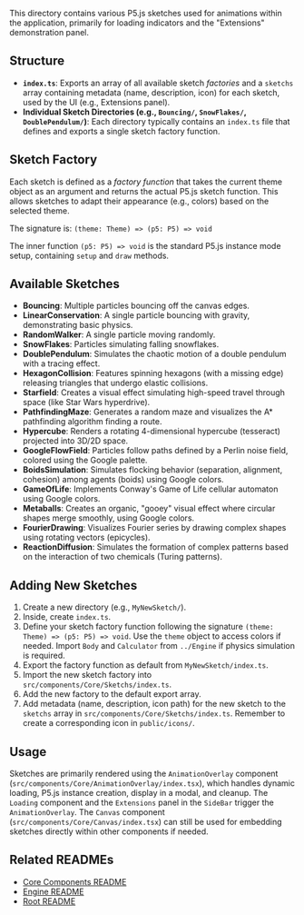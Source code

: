 This directory contains various P5.js sketches used for animations within the application, primarily for loading indicators and the "Extensions" demonstration panel.

## Structure

- **`index.ts`**: Exports an array of all available sketch _factories_ and a `sketchs` array containing metadata (name, description, icon) for each sketch, used by the UI (e.g., Extensions panel).
- **Individual Sketch Directories (e.g., `Bouncing/`, `SnowFlakes/`, `DoublePendulum/`)**: Each directory typically contains an `index.ts` file that defines and exports a single sketch factory function.

## Sketch Factory

Each sketch is defined as a _factory function_ that takes the current theme object as an argument and returns the actual P5.js sketch function. This allows sketches to adapt their appearance (e.g., colors) based on the selected theme.

The signature is:
`(theme: Theme) => (p5: P5) => void`

The inner function `(p5: P5) => void` is the standard P5.js instance mode setup, containing `setup` and `draw` methods.

## Available Sketches

- **Bouncing**: Multiple particles bouncing off the canvas edges.
- **LinearConservation**: A single particle bouncing with gravity, demonstrating basic physics.
- **RandomWalker**: A single particle moving randomly.
- **SnowFlakes**: Particles simulating falling snowflakes.
- **DoublePendulum**: Simulates the chaotic motion of a double pendulum with a tracing effect.
- **HexagonCollision**: Features spinning hexagons (with a missing edge) releasing triangles that undergo elastic collisions.
- **Starfield**: Creates a visual effect simulating high-speed travel through space (like Star Wars hyperdrive).
- **PathfindingMaze**: Generates a random maze and visualizes the A\* pathfinding algorithm finding a route.
- **Hypercube**: Renders a rotating 4-dimensional hypercube (tesseract) projected into 3D/2D space.
- **GoogleFlowField**: Particles follow paths defined by a Perlin noise field, colored using the Google palette.
- **BoidsSimulation**: Simulates flocking behavior (separation, alignment, cohesion) among agents (boids) using Google colors.
- **GameOfLife**: Implements Conway's Game of Life cellular automaton using Google colors.
- **Metaballs**: Creates an organic, "gooey" visual effect where circular shapes merge smoothly, using Google colors.
- **FourierDrawing**: Visualizes Fourier series by drawing complex shapes using rotating vectors (epicycles).
- **ReactionDiffusion**: Simulates the formation of complex patterns based on the interaction of two chemicals (Turing patterns).

## Adding New Sketches

1.  Create a new directory (e.g., `MyNewSketch/`).
2.  Inside, create `index.ts`.
3.  Define your sketch factory function following the signature `(theme: Theme) => (p5: P5) => void`. Use the `theme` object to access colors if needed. Import `Body` and `Calculator` from `../Engine` if physics simulation is required.
4.  Export the factory function as default from `MyNewSketch/index.ts`.
5.  Import the new sketch factory into `src/components/Core/Sketchs/index.ts`.
6.  Add the new factory to the default export array.
7.  Add metadata (name, description, icon path) for the new sketch to the `sketchs` array in `src/components/Core/Sketchs/index.ts`. Remember to create a corresponding icon in `public/icons/`.

## Usage

Sketches are primarily rendered using the `AnimationOverlay` component (`src/components/Core/AnimationOverlay/index.tsx`), which handles dynamic loading, P5.js instance creation, display in a modal, and cleanup. The `Loading` component and the `Extensions` panel in the `SideBar` trigger the `AnimationOverlay`. The `Canvas` component (`src/components/Core/Canvas/index.tsx`) can still be used for embedding sketches directly within other components if needed.

## Related READMEs

- [Core Components README](../README.md)
- [Engine README](../Engine/README.md)
- [Root README](../../../../README.md)
